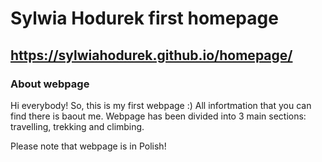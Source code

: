 # Sylwia Hodurek first homepage

## https://sylwiahodurek.github.io/homepage/

### About webpage

Hi everybody!
So, this is my first webpage :) All infortmation that you can find there is baout me. 
Webpage has been divided into 3 main sections: travelling, trekking and climbing.

Please note that webpage is in Polish!
